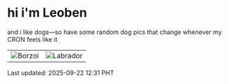 # hi i'm Leoben

and i like dogs—so have some random dog pics that change whenever my CRON feels like it

|  |  |
|--------|----------|
| ![Borzoi](https://random-dog-vercel.vercel.app/api/random-borzoi?v=1758515506) | ![Labrador](https://random-dog-vercel.vercel.app/api/random-labrador?v=1758515506) |

Last updated: 2025-09-22 12:31 PHT
